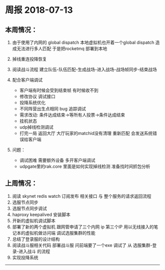 # 周报 2018-07-13

## 本周情况：

1. 由于使用了内网的 global dispatch 本地虚拟机也开着一个global dispatch 造成无法进行多人匹配 于是把rocketmq 部署到本地
2. 掉线重连投降恢复
3. 阅读战斗流程 建立队伍-队伍匹配-生成战场-进入战场-战场帧同步-结束战场
4. 配合客户端调试

    * 客户端有时候会受到结束帧 有时候收不到
    * 修改协议 调试接口
    * 投降系统优化
    * 不同阵营出生点相同 bug 追踪调试
    * 需求改动: 条件达成结束->等所有人投票->条件达成结束
    * 挂机状态
    * udp掉线检测调试
    * 打完一局 返回大厅 大厅玩家的matchid没有清理 重新匹配 会发送系统错误给客户端

5. 问题：

    * 调试困难 需要额外设备 多开客户端调试
    * udpgate里的rak.core 里面是如何实现掉线检测 准备找时间抓包分析

## 上周情况：

1. 阅读 skynet redis watch 订阅发布 相关接口 与 整个服务的请求返回流程
2. 选服节点同步
3. 选服节点同步调试
4. haproxy keepalived 安装脚本 
5. 开新的虚拟机调试脚本
6. 部署了新的两个虚拟机 跟网管申请了三个内网 ip 第三个IP 用以无线接入的笔记本的虚拟机做访问端 调试选服集群的性能
7. 总结了登录服的设计结构
8. 阅读战斗服相关代码 部署战斗服 问前端要了一个exe 调试了 从 选服集群-登录-进入战斗 的流程
9. 实现投降系统

---